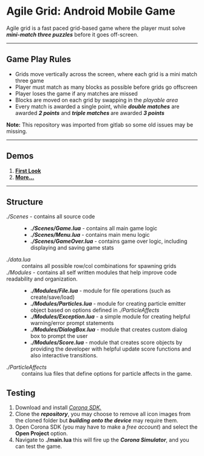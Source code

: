 <h1>Agile Grid: Android Mobile Game</h1>

<p>
Agile grid is a fast paced grid-based game where the player must solve <em><b>mini-match three puzzles</b></em> before it goes off-screen.
</p>

<hr/>

<h2>Game Play Rules</h2>

<ul>
<li>Grids move vertically across the screen, where each grid is a mini match three game</li>
<li>Player must match as many blocks as possible before grids go offscreen</li>
<li>Player loses the game if any matches are missed</li>
<li>Blocks are moved on each grid by swapping in the <em>playable area</em></li>
<li>
Every match is awarded a single point, while <em><b>double matches</b></em> are awarded <em><b>2 points</b></em> and <em><b>triple matches </b></em>are awarded <em><b>3 points</b></em> 
</li>
</ul>

<strong>Note:</strong> This repository was imported from gitlab so some old issues may be missing.</aside>

<hr/>

<h2>Demos</h2>
<ol>
<li><b><a href="https://www.dropbox.com/s/yo4126jejgdkolz/agilegrid_demo.mov?dl=0">First Look</a></b></li>
<li><b><a href="https://drive.google.com/open?id=1bA7Yma0HY3S-YP6SfKyWcErkyl2CyUKt">More...</a></b></li>
</ol>

<hr/>

<h2>Structure</h2>

<dl>  
<dt><em>./Scenes</em> - contains all source code</dt>
<dd>
<ul>
<li><em><b>./Scenes/Game.lua</b></em> - contains all main game logic</li>
<li><em><b>./Scenes/Menu.lua</b></em> - contains main menu logic</li>
<li><em><b>./Scenes/GameOver.lua</b></em> - contains game over logic, including displaying and saving game stats</li>
</ul>
</dd>

<dt><em>./data.lua</em></dt>
<dd>contains all possible row/col combinations for spawning grids</dd>

<dt><em>./Modules</em> - contains all self written modules that help improve code readability and organization.</dt>
<dd>
<ul>
<li><em><b>./Modules/File.lua</b></em> - module for file operations (such as create/save/load)</li>
<li><em><b>./Modules/Particles.lua</b></em> - module for creating particle emitter object based on options defined in <em>./ParticleAffects</em></li>
<li><em><b>./Modules/Exception.lua</b></em> - a simple module for creating helpful warning/error prompt statements</li>
<li><em><b>./Modules/DialogBox.lua</b></em> - module that creates custom dialog box to prompt the user</li>
<li>
<em><b>./Modules/Score.lua</b></em> - module that creates score objects by providing the developer with helpful update score functions and also interactive transitions.
</li>
</ul>
</dd>

<dt><em>./ParticleAffects</em></dt>
<dd>contains lua files that define options for particle affects in the game.</dd>
</dl>

<h2>Testing</h2>
<ol>
<li>Download and install <cite><a href="https://coronalabs.com">Corona SDK.</a></cite></li>
<li>Clone the <em><b>repository</b></em>, you may choose to remove all icon images from the cloned folder but <em><b>building onto the device</b></em> may require them.</li>
<li>
Open Corona SDK (you may have to make a <em>free account</em>) and select the <strong>Open Project</strong> option.
</li>
<li>Navigate to <strong>./main.lua</strong> this will fire up the <em><b>Corona Simulator</b></em>, and you can test the game.</li>
</ol>

